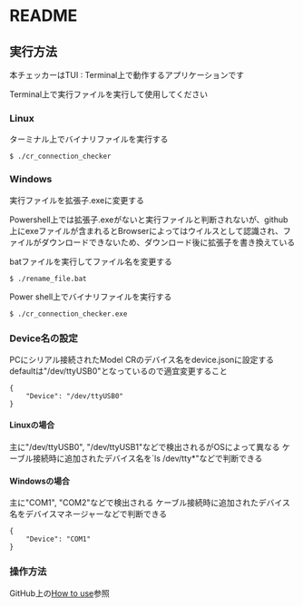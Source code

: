 # README

## 実行方法

本チェッカーはTUI : Terminal上で動作するアプリケーションです

Terminal上で実行ファイルを実行して使用してください


### Linux
ターミナル上でバイナリファイルを実行する
```
$ ./cr_connection_checker
```

### Windows

実行ファイルを拡張子.exeに変更する

Powershell上では拡張子.exeがないと実行ファイルと判断されないが、github上にexeファイルが含まれるとBrowserによってはウイルスとして認識され、ファイルがダウンロードできないため、ダウンロード後に拡張子を書き換えている

batファイルを実行してファイル名を変更する

```
$ ./rename_file.bat
```

Power shell上でバイナリファイルを実行する
```
$ ./cr_connection_checker.exe
```

### Device名の設定
PCにシリアル接続されたModel CRのデバイス名をdevice.jsonに設定する
defaultは"/dev/ttyUSB0"となっているので適宜変更すること

```
{
    "Device": "/dev/ttyUSB0"
}
```

#### Linuxの場合
主に"/dev/ttyUSB0", "/dev/ttyUSB1"などで検出されるがOSによって異なる
ケーブル接続時に追加されたデバイス名を`ls /dev/tty*"などで判断できる

#### Windowsの場合
主に"COM1", "COM2"などで検出される
ケーブル接続時に追加されたデバイス名をデバイスマネージャーなどで判断できる

```
{
    "Device": "COM1"
}
```

### 操作方法
GitHub上の[How to use](https://github.com/s-katsu/cr_connection_checker/blob/main/docs/HOW_TO_USE.md)参照

